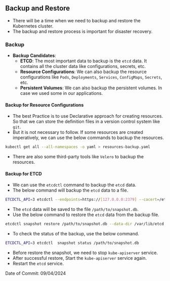 ## Backup and Restore

- There will be a time when we need to backup and restore the Kubernetes cluster.
- The backup and restore process is important for disaster recovery.

### Backup

- **Backup Candidates**:
    - **ETCD**: The most important data to backup is the `etcd` data. It contains all the cluster data like configurations, secrets, etc.
    - **Resource Configurations**: We can also backup the resource configurations like `Pods`, `Deployments`, `Services`, `ConfigMaps`, `Secrets`, etc.
    - **Persistent Volumes**: We can also backup the persistent volumes. In case we used some in our applications.

#### Backup for Resource Configurations

- The best Practice is to use Declarative approach for creating resources. So that we can store the definition files in a version control system like `git`.
- But it is not necessary to follow. If some resources are created imperatively, we can use the below commands to backup the resources.
```bash
kubectl get all --all-namespaces -o yaml > resources-backup.yaml
```
- There are also some third-party tools like `Velero` to backup the resources.

#### Backup for ETCD

- We can use the `etcdctl` command to backup the `etcd` data.
- The below command will backup the `etcd` data to a file.
```bash
ETCDCTL_API=3 etcdctl --endpoints=https://[127.0.0.0:2379] --cacert=/etc/kubernetes/pki/etcd/ca.crt --cert=/etc/kubernetes/pki/etcd/healthcheck-client.crt --key=/etc/kubernetes/pki/etcd/healthcheck-client.key snapshot save /path/to/snapshot.db
```
- The `etcd` data will be saved to the file `/path/to/snapshot.db`.
- Use the below command to restore the `etcd` data from the backup file.
```bash
etcdctl snapshot restore /path/to/snapshot.db --data-dir /var/lib/etcd --initial-cluster=<initial-cluster> --initial-cluster-token=<token> --initial-advertise-peer-urls=<advertise-peer-urls>
```
- To check the status of the backup, use the below command.
```bash
ETCDCTL_API=3 etcdctl  snapshot status /path/to/snapshot.db
```
- Before restore the snapshot, we need to stop `kube-apiserver` service.
- After successful restore, Start the `kube-apiserver` service again.
- Restart the `etcd` service.


Date of Commit: 09/04/2024